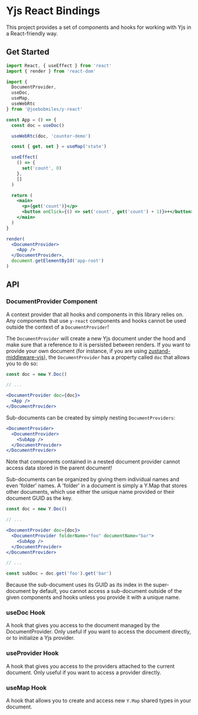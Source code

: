 # Yjs React Bindings

This project provides a set of components and hooks for working with Yjs in a
React-friendly way.

## Get Started

```jsx
import React, { useEffect } from 'react'
import { render } from 'react-dom'

import {
  DocumentProvider,
  useDoc,
  useMap,
  useWebRtc
} from '@joebobmiles/y-react'

const App = () => {
  const doc = useDoc()

  useWebRtc(doc, 'counter-demo')

  const { get, set } = useMap('state')

  useEffect(
    () => {
      set('count', 0)
    },
    []
  )

  return (
    <main>
      <p>{get('count')}</p>
      <button onClick={() => set('count', get('count') + 1)}>+</button>
    </main>
  )
}

render(
  <DocumentProvider>
    <App />
  </DocumentProvider>,
  document.getElementById('app-root')
)
```

## API

### DocumentProvider Component

A context provider that all hooks and components in this library relies on. Any
components that use `y-react` components and hooks cannot be used outside the
context of a `DocumentProvider`!

The `DocumentProvider` will create a new Yjs document under the hood and make
sure that a reference to it is persisted between renders. If you want to provide
your own document (for instance, if you are using [zustand-middleware-yjs](https://github.com/joebobmiles/zustand-middleware-yjs)), 
the `DocumentProvider` has a property called `doc` that allows you to do so:

```jsx
const doc = new Y.Doc()

// ...

<DocumentProvider doc={doc}>
  <App />
</DocumentProvider>
```

Sub-documents can be created by simply nesting `DocumentProviders`:

```jsx
<DocumentProvider>
  <DocumentProvider>
    <SubApp />
  </DocumentProvider>
</DocumentProvider>
```

Note that components contained in a nested document provider cannot access data
stored in the parent document!

Sub-documents can be organized by giving them individual names and even 'folder'
names. A 'folder' in a document is simply a Y.Map that stores other documents,
which use either the unique name provided or their document GUID as the key.

```jsx
const doc = new Y.Doc()

// ...

<DocumentProvider doc={doc}>
  <DocumentProvider folderName="foo" documentName="bar">
    <SubApp />
  </DocumentProvider>
</DocumentProvider>

// ...

const subDoc = doc.get('foo').get('bar')
```

Because the sub-document uses its GUID as its index in the super-document by
default, you cannot access a sub-document outside of the given components and
hooks unless you provide it with a unique name.

### useDoc Hook

A hook that gives you access to the document managed by the DocumentProvider.
Only useful if you want to access the document directly, or to initialize a Yjs
provider.

### useProvider Hook

A hook that gives you access to the providers attached to the current document.
Only useful if you want to access a provider directly.

### useMap Hook

A hook that allows you to create and access new `Y.Map` shared types in your
document. 